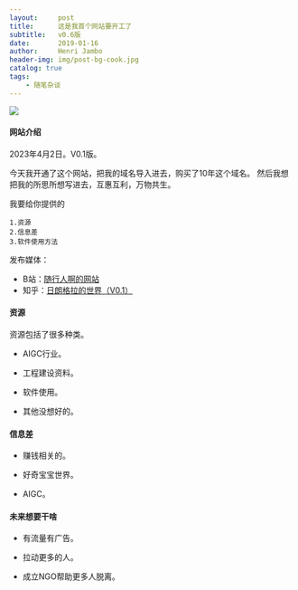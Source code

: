 ```yaml
---
layout:     post
title:      这是我首个网站要开工了
subtitle:   v0.6版
date:       2019-01-16
author:     Henri Jambo
header-img: img/post-bg-cook.jpg
catalog: true
tags:
    - 随笔杂谈
---
```


![]({{site.baseurl}}/img/logo.jpg)

#### 网站介绍

2023年4月2日。V0.1版。

今天我开通了这个网站，把我的域名导入进去，购买了10年这个域名。
然后我想把我的所思所想写进去，互惠互利，万物共生。

我要给你提供的
 
    1.资源
    2.信息差
    3.软件使用方法


发布媒体：


* B站：[随行人啊的网站](https://space.bilibili.com/8580292?spm_id_from=333.1007.0.0)
* 知乎：[日朗格拉的世界（V0.1）](https://www.zhihu.com/people/gkgy)

#### 资源

资源包括了很多种类。

* AIGC行业。

* 工程建设资料。

* 软件使用。

* 其他没想好的。

#### 信息差

* 赚钱相关的。

* 好奇宝宝世界。

* AIGC。


#### 未来想要干啥

* 有流量有广告。

* 拉动更多的人。

* 成立NGO帮助更多人脱离。



